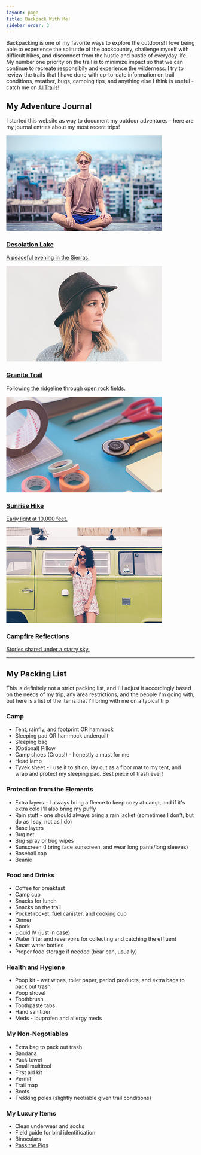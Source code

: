 ```yaml
---
layout: page
title: Backpack With Me!
sidebar_order: 3
---
```

<div class="row">
	<p> Backpacking is one of my favorite ways to explore the outdoors! I love being able to experience the solitutde of the backcountry, challenge myself with difficult hikes, and disconnect from the hustle and bustle of everyday life. My number one priority on the trail is to minimize impact so that we can continue to recreate responsibily and experience the wilderness. I try to review the trails that I have done with up-to-date information on trail conditions, weather, bugs, camping tips, and anything else I think is useful - catch me on <a href = "https://www.alltrails.com/members/karina-yap-1" target="_blank">AllTrails</a>!</p>
</div>

<!--Recent Posts-->
<h2>My Adventure Journal</h2>
<p>I started this website as way to document my outdoor adventures - here are my journal entries about my most recent trips!</p>

<div class="photo-grid">
  <a href="/blog/post1" class="photo-tile">
    <img src="/assets/images/pic04.jpg" alt="Desolation Lake">
    <h3>Desolation Lake</h3>
    <p>A peaceful evening in the Sierras.</p>
  </a>
  
  <a href="/blog/post2" class="photo-tile">
    <img src="/assets/images/pic01.jpg" alt="Granite Trail">
    <h3>Granite Trail</h3>
    <p>Following the ridgeline through open rock fields.</p>
  </a>

  <a href="/blog/post3" class="photo-tile">
    <img src="/assets/images/pic02.jpg" alt="Sunrise Hike">
    <h3>Sunrise Hike</h3>
    <p>Early light at 10,000 feet.</p>
  </a>

  <a href="/blog/post4" class="photo-tile">
    <img src="/assets/images/pic03.jpg" alt="Campfire Reflections">
    <h3>Campfire Reflections</h3>
    <p>Stories shared under a starry sky.</p>
  </a>
</div>


<section>
<hr class="major" />

<h2 id="content">My Packing List</h2>
<p>This is definitely not a strict packing list, and I'll adjust it accordingly based on the needs of my trip, any area restrictions, and the people I'm going with, but here is a list of the items that I'll bring with me on a typical trip</p>

<div class="row">
	<div class="4u 12u$(medium)">
	<h3>Camp</h3>
		<ul>
            <li>Tent, rainfly, and footprint OR hammock</li>
            <li>Sleeping pad OR hammock underquilt</li>
            <li>Sleeping bag</li>
            <li>(Optional) Pillow</li>
            <li>Camp shoes (Crocs!) - honestly a must for me</li>
            <li>Head lamp</li>
            <li>Tyvek sheet - I use it to sit on, lay out as a floor mat to my tent, and wrap and protect my sleeping pad. Best piece of trash ever!</li>
        </ul>
	</div>
	<div class="4u 12u$(medium)">
	<h3>Protection from the Elements</h3>
		<ul>
            <li>Extra layers - I always bring a fleece to keep cozy at camp, and if it's extra cold I'll also bring my puffy</li>
            <li>Rain stuff - one should always bring a rain jacket (sometimes I don't, but do as I say, not as I do)</li>
            <li>Base layers</li>
            <li>Bug net</li>
            <li>Bug spray or bug wipes</li>
            <li>Sunscreen (I bring face sunscreen, and wear long pants/long sleeves)</li>
            <li>Baseball cap</li>
            <li>Beanie</li>
         </ul>
	</div>
	<div class="4u$ 12u$(medium)">
	<h3>Food and Drinks</h3>
		<ul>
            <li>Coffee for breakfast</li>
            <li>Camp cup</li>
            <li>Snacks for lunch</li>
            <li>Snacks on the trail</li>
            <li>Pocket rocket, fuel canister, and cooking cup</li>
            <li>Dinner</li>
            <li>Spork</li>
            <li>Liquid IV (just in case)</li>
            <li>Water filter and reservoirs for collecting and catching the effluent</li>
            <li>Smart water bottles</li>
            <li>Proper food storage if needed (bear can, usually)</li>
        </ul>
	</div>
</div>
<div class="row">
	<div class="4u 12u$(medium)">
	<h3>Health and Hygiene</h3>
		<ul>
            <li>Poop kit - wet wipes, toilet paper, period products, and extra bags to pack out trash</li>
            <li>Poop shovel</li>
            <li>Toothbrush</li>
            <li>Toothpaste tabs</li>
            <li>Hand sanitizer</li>
            <li>Meds - ibuprofen and allergy meds</li>
        </ul>
	</div>
	<div class="4u 12u$(medium)">
	<h3>My Non-Negotiables</h3>
		<ul>
            <li>Extra bag to pack out trash</li>
            <li>Bandana</li>
            <li>Pack towel</li>
            <li>Small multitool</li>
            <li>First aid kit </li>
            <li>Permit</li>
            <li>Trail map</li>
            <li>Boots</li>
            <li>Trekking poles (slightly neotiable given trail conditions)</li>
         </ul>
	</div>
	<div class="4u$ 12u$(medium)">
	<h3>My Luxury Items</h3>
		<ul>
            <li>Clean underwear and socks</li>
            <li>Field guide for bird identification</li>
            <li>Binoculars</li>
            <li><a href="https://gamesofberkeley.com/products/pass-the-pigs" target="_blank">Pass the Pigs</a></li>
        </ul>
	</div>
</div>
</section>


<!--JavaScript for Photo Carousel-->

<script>
function moveBlogCarousel(direction, button) {
  const carousel = button.closest('.photo-strip-carousel');
  const track = carousel.querySelector('.carousel-strip-track');
  const items = carousel.querySelectorAll('.carousel-strip-item');
  const visibleCount = Math.floor(carousel.offsetWidth / items[0].offsetWidth);

  let index = parseInt(carousel.dataset.currentIndex || '0');
  const total = items.length;

  // Loop around
  index = (index + direction + total) % total;

  const itemWidth = items[0].offsetWidth + parseFloat(getComputedStyle(track).gap) || 0;
  track.style.transform = `translateX(-${index * itemWidth}px)`;

  carousel.dataset.currentIndex = index;
}
</script>

